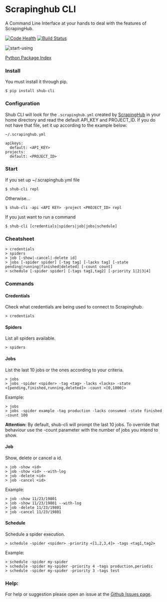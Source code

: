 # Scrapinghub CLI

A Command Line Interface at your hands to deal with the features of ScrapingHub.

[![Code Health](https://landscape.io/github/victormartinez/shub_cli/master/landscape.svg?style=flat)](https://landscape.io/github/victormartinez/shub_cli/master) [![Build Status](https://travis-ci.org/victormartinez/shub_cli.svg?branch=master)](https://travis-ci.org/victormartinez/shub_cli)

![start-using](https://cloud.githubusercontent.com/assets/4680755/18898756/0ea42c0e-850a-11e6-801a-fdbd75915cdd.gif)

[Python Package Index](https://pypi.python.org/pypi/shub-cli)

### Install
You must install it through pip.

```
$ pip install shub-cli
```

### Configuration
Shub CLI will look for the `.scrapinghub.yml` created by [ScrapingHub](https://doc.scrapinghub.com/shub.html?highlight=yml#quickstart) in your home directory and read the default API_KEY and PROJECT_ID.
If you do not have that file, set it up according to the example below:

```
~/.scrapinghub.yml

apikeys:
  default: <API_KEY>
projects:
  default: <PROJECT_ID>
```

### Start

If you set up ~/.scrapinghub.yml file
```
$ shub-cli repl
```

Otherwise...
```
$ shub-cli -api <API KEY> -project <PROJECT_ID> repl
```

If you just want to run a command
```
$ shub-cli [credentials|spiders|job|jobs|schedule]
```


### Cheatsheet

```
> credentials
> spiders
> job [-show|-cancel|-delete id]
> jobs [-spider spider] [-tag tag] [-lacks tag] [-state pending|running|finished|deleted] [-count count]
> schedule [-spider spider] [-tags tag1,tag2] [-priority 1|2|3|4]
```


### Commands

#### Credentials

Check what credentials are being used to connect to Scrapinghub.
```
> credentials
```


#### Spiders
List all spiders available.
```
> spiders
```


#### Jobs

List the last 10 jobs or the ones according to your criteria.
```
> jobs
> jobs -spider <spider> -tag <tag> -lacks <lacks> -state <[pending,finished,running,deleted]> -count <[0,1000]>
```

Example:
```
> jobs
> jobs -spider example -tag production -lacks consumed -state finished -count 100
```

**Attention:** By default, shub-cli will prompt the last 10 jobs. To override that behaviour use the -count parameter with the number of jobs you intend to show.

#### Job

Show, delete or cancel a id.
```
> job -show <id>
> job -show <id> --with-log
> job -delete <id>
> job -cancel <id>
```

Example:
```
> job -show 11/23/19801
> job -show 11/23/19801 --with-log
> job -delete 11/23/19801
> job -cancel 11/23/19801
```


#### Schedule

Schedule a spider execution.
```
> schedule -spider <spider> -priority <[1,2,3,4]> -tags <tag1,tag2>
```

Example:
```
> schedule -spider my-spider
> schedule -spider my-spider -priority 4 -tags production,periodic
> schedule -spider my-spider -priority 3 -tags test
```


### Help:
For help or suggestion please open an issue at the [Github Issues page](https://github.com/victormartinez/shub_cli/issues).
